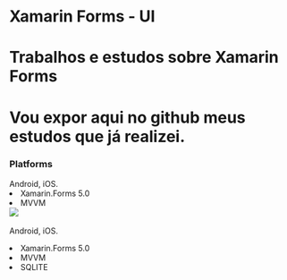# Xamarin Forms - UI
# Trabalhos e estudos sobre Xamarin Forms
# Vou expor aqui no github meus estudos que já realizei.
<h3>Platforms</h3>
Android, iOS.
<li>Xamarin.Forms 5.0</li>
<li>MVVM</li>
<img src="https://github.com/dev-jardeloliveira/Xamarin/blob/main/AppArte.gif" width="200" style="max-width:100%;" />

Android, iOS.
<li>Xamarin.Forms 5.0</li>
<li>MVVM</li>
<li>SQLITE</li>
<img src="https://github.com/dev-jardeloliveira/Xamarin/blob/main/ecommerce.gif" width="200" style="max-width:100%; />

Android, iOS.
<li>Xamarin.Forms 5.0</li>
<li>MVVM</li>
<li>ZXing</li>
<img src="https://github.com/dev-jardeloliveira/Xamarin/blob/main/QRcode.gif" width="200" style="max-width:100%; />

